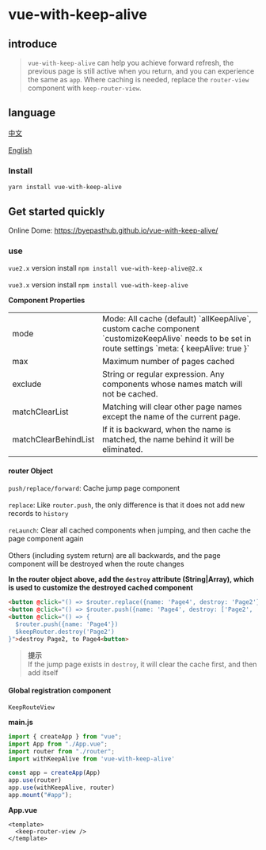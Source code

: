 # vue-with-keep-alive

## introduce
>`vue-with-keep-alive` can help you achieve forward refresh, the previous page is still active when you return, and you can experience the same as `app`. Where caching is needed, replace the `router-view` component with `keep-router-view`.

## language
<a href="./README.md">中文</a></br>  
<a href="./README_en-US.md">English</a></br>

### Install
```
yarn install vue-with-keep-alive
```

## Get started quickly
Online Dome: <a href="https://byepasthub.github.io/vue-with-keep-alive/">https://byepasthub.github.io/vue-with-keep-alive/</a>
### use
`vue2.x` version install `npm install vue-with-keep-alive@2.x`</br>  
`vue3.x` version install `npm install vue-with-keep-alive`

**Component Properties**
<table class="table table-bordered table-striped table-condensed">
  <tr>
    <td>mode</td>
	  <td>Mode: All cache (default) `allKeepAlive`, custom cache component `customizeKeepAlive` needs to be set in route settings `meta: { keepAlive: true }`</td>
  </tr>
  <tr>
    <td>max</td>
	  <td>Maximum number of pages cached</td>
  </tr>
  <tr>
    <td>exclude</td>
	  <td>String or regular expression. Any components whose names match will not be cached.</td>
  </tr>
  <tr>
    <td>matchClearList</td>
	  <td>Matching will clear other page names except the name of the current page.</td>
  </tr>
  <tr>
    <td>matchClearBehindList</td>
	  <td>If it is backward, when the name is matched, the name behind it will be eliminated.</td>
  </tr>
</table>

#### router Object
`push/replace/forward`: Cache jump page component</br>  
`replace`: Like `router.push`, the only difference is that it does not add new records to `history`</br>  
`reLaunch`: Clear all cached components when jumping, and then cache the page component again</br>  
Others (including system return) are all backwards, and the page component will be destroyed when the route changes</br>

**In the router object above, add the `destroy` attribute (String|Array), which is used to customize the destroyed cached component**
```html
<button @click="() => $router.replace({name: 'Page4', destroy: 'Page2'})">destroy Page2, to Page4<button>
<button @click="() => $router.push({name: 'Page4', destroy: ['Page2', 'Page3']})">destroy Page2、Page3, to Page4<button>
<button @click="() => {
  $router.push({name: 'Page4'})
  $keepRouter.destroy('Page2')
}">destroy Page2, to Page4<button>
```

>**提示**<br/> 
>If the jump page exists in `destroy`, it will clear the cache first, and then add itself

#### Global registration component
`KeepRouteView`

**main.js**
```js
import { createApp } from "vue";
import App from "./App.vue";
import router from "./router";
import withKeepAlive from 'vue-with-keep-alive'

const app = createApp(App)
app.use(router)
app.use(withKeepAlive, router)
app.mount("#app");
```

**App.vue**
```vue
<template>
  <keep-router-view />
</template>
```